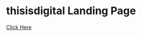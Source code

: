 ﻿# thisisdigital Landing Page


 [Click Here](https://aniketsharma-dev.github.io/thisisdigital-Landing-page/)
